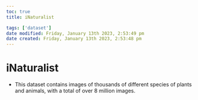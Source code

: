```yaml
---
toc: true
title: iNaturalist

tags: ['dataset']
date modified: Friday, January 13th 2023, 2:53:49 pm
date created: Friday, January 13th 2023, 2:53:48 pm
---
```


# iNaturalist


- This dataset contains images of thousands of different species of plants and animals, with a total of over 8 million images.



